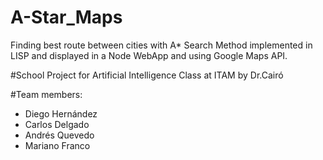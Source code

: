 # A-Star_Maps
Finding best route between cities with A* Search Method implemented in LISP and displayed in a Node WebApp and using Google Maps API.

#School Project for Artificial Intelligence Class at ITAM by Dr.Cairó

#Team members:
- Diego Hernández
- Carlos Delgado
- Andrés Quevedo
- Mariano Franco
